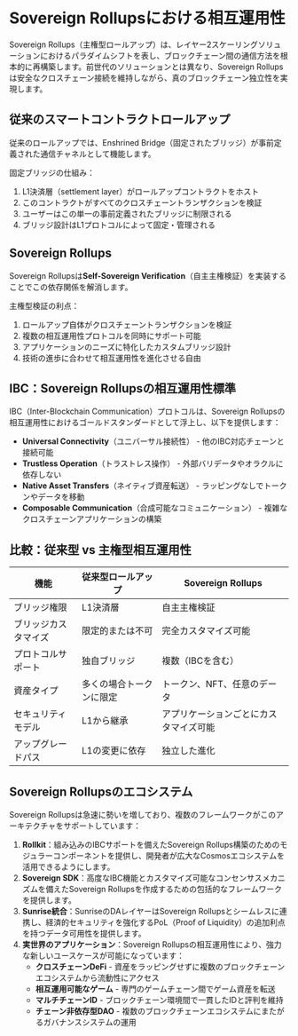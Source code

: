 # Sovereign Rollupsにおける相互運用性


Sovereign Rollups（主権型ロールアップ）は、レイヤー2スケーリングソリューションにおけるパラダイムシフトを表し、ブロックチェーン間の通信方法を根本的に再構築します。前世代のソリューションとは異なり、Sovereign Rollupsは安全なクロスチェーン接続を維持しながら、真のブロックチェーン独立性を実現します。

## 従来のスマートコントラクトロールアップ

従来のロールアップでは、Enshrined Bridge（固定されたブリッジ）が事前定義された通信チャネルとして機能します。

固定ブリッジの仕組み：

1. L1決済層（settlement layer）がロールアップコントラクトをホスト<br>
2. このコントラクトがすべてのクロスチェーントランザクションを検証<br>
3. ユーザーはこの単一の事前定義されたブリッジに制限される<br>
4. ブリッジ設計はL1プロトコルによって固定・管理される

## Sovereign Rollups

Sovereign Rollupsは**Self-Sovereign Verification**（自主主権検証）を実装することでこの依存関係を解消します。

主権型検証の利点：

1. ロールアップ自体がクロスチェーントランザクションを検証<br>
2. 複数の相互運用性プロトコルを同時にサポート可能<br>
3. アプリケーションのニーズに特化したカスタムブリッジ設計<br>
4. 技術の進歩に合わせて相互運用性を進化させる自由

## IBC：Sovereign Rollupsの相互運用性標準
IBC（Inter-Blockchain Communication）プロトコルは、Sovereign Rollupsの相互運用性におけるゴールドスタンダードとして浮上し、以下を提供します：

* **Universal Connectivity**（ユニバーサル接続性） - 他のIBC対応チェーンと接続可能
* **Trustless Operation**（トラストレス操作） - 外部バリデータやオラクルに依存しない
* **Native Asset Transfers**（ネイティブ資産転送） - ラッピングなしでトークンやデータを移動
* **Composable Communication**（合成可能なコミュニケーション） - 複雑なクロスチェーンアプリケーションの構築

## 比較：従来型 vs 主権型相互運用性

| 機能                     | 従来型ロールアップ                        | Sovereign Rollups                          |
|--------------------------|-----------------------------------------|---------------------------------------------|
| ブリッジ権限              | L1決済層                                | 自主主権検証                                |
| ブリッジカスタマイズ       | 限定的または不可                         | 完全カスタマイズ可能                         |
| プロトコルサポート         | 独自ブリッジ                            | 複数（IBCを含む）                            |
| 資産タイプ                | 多くの場合トークンに限定                  | トークン、NFT、任意のデータ                   |
| セキュリティモデル         | L1から継承                              | アプリケーションごとにカスタマイズ可能         |
| アップグレードパス         | L1の変更に依存                          | 独立した進化                                |


## Sovereign Rollupsのエコシステム
Sovereign Rollupsは急速に勢いを増しており、複数のフレームワークがこのアーキテクチャをサポートしています：

1. **Rollkit**：組み込みのIBCサポートを備えたSovereign Rollups構築のためのモジュラーコンポーネントを提供し、開発者が広大なCosmosエコシステムを活用できるようにします。
2. **Sovereign SDK**：高度なIBC機能とカスタマイズ可能なコンセンサスメカニズムを備えたSovereign Rollupsを作成するための包括的なフレームワークを提供します。
3. **Sunrise統合**：SunriseのDAレイヤーはSovereign Rollupsとシームレスに連携し、経済的セキュリティを強化するPoL（Proof of Liquidity）の追加利点を持つデータ可用性を提供します。
4. **実世界のアプリケーション**：Sovereign Rollupsの相互運用性により、強力な新しいユースケースが可能になっています：
   - **クロスチェーンDeFi** - 資産をラッピングせずに複数のブロックチェーンエコシステムから流動性にアクセス
   - **相互運用可能なゲーム** - 専門のゲームチェーン間でゲーム資産を転送
   - **マルチチェーンID** - ブロックチェーン環境間で一貫したIDと評判を維持
   - **チェーン非依存型DAO** - 複数のブロックチェーンエコシステムにまたがるガバナンスシステムの運用